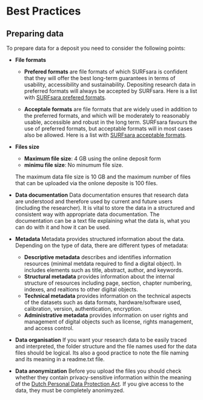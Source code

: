 # Best Practices


## <a name="preparing-data"></a> Preparing data 

To prepare data for a deposit you need to consider the following points:
- **File formats**
	- **Prefered formats** are file formats of which SURFsara is confident that they will offer the best long-term guarantees in terms of usability, accessibility and sustainability. Depositing research data in preferred formats will always be accepted by SURFsara. Here is a list with [SURFsara prefered formats](http://datasupport.researchdata.nl/en/start-de-cursus/iii-onderzoeksfase/dataformaten/preferred-formats/).

	- **Acceptale formats** are file formats that are widely used in addition to the preferred formats, and which will be moderately to reasonably usable, accessible and robust in the long term. SURFsara favours the use of preferred formats, but acceptable formats will in most cases also be allowed. Here is a list with [SURFsara acceptable formats](http://datasupport.researchdata.nl/en/start-de-cursus/iii-onderzoeksfase/dataformaten/preferred-formats/).
- **Files size**
	- **Maximum file size**: 4 GB using the online deposit form
	- **minimu file size**: No minumum file size.

	The maximum data file size is 10 GB and the maximum number of files that can be uploaded via the onlone deposite is 100 files.
	- **Data documentation**	Data documentation ensures that research data are understood and therefore used by current and future users (including the researcher). It is vital to store the data in a structured and consistent way with appropriate data documentation. The documentation can be a text file explaining what the data is, what you can do with it and how it can be used.
	
- **Metadata**
	 Metadata provides structured information about the data. Depending on the type of data, there are different types of metadata:
	 - **Descriptive metadata** describes and identifies information resources (minimal metdata required to find a digital object). In includes elements such as title, abstract, author, and keywords. 
	- **Structural metadata** provides information about the internal structure of resources including page, section, chapter numbering, indexes, and realtions to other digital objects.
	- **Technical metadata** provides information on the technical aspects of the datasets	 such as data formats, hardware/software used, calibration, version, authentication, encryption.
	- **Administrative metadata**	provides information on user rights and management of digital objects	 such as license, rights management,  and access control.
	
- **Data organisation**
	If you want your research data to be easily traced and interpreted, the folder structure and the file names used for the data files should be logical. Its also a good practice to note the file naming and its meaning in a readme.txt file.
 - **Data anonymization**
Before you upload the files you should check whether they contain privacy-sensitive information within the meaning of the [Dutch Personal Data Protection Act](http://www.coe.int/t/dghl/standardsetting/dataprotection/national%20laws/NL_DP_LAW.pdf). 
If you give access to the data, they must be completely anonimyzed. 





